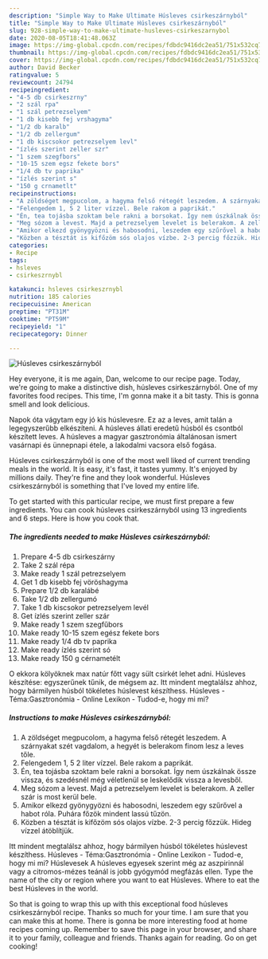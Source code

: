 ```yaml
---
description: "Simple Way to Make Ultimate Húsleves csirkeszárnyból"
title: "Simple Way to Make Ultimate Húsleves csirkeszárnyból"
slug: 928-simple-way-to-make-ultimate-husleves-csirkeszarnybol
date: 2020-08-05T18:41:48.063Z
image: https://img-global.cpcdn.com/recipes/fdbdc9416dc2ea51/751x532cq70/husleves-csirkeszarnybol-recept-foto.jpg
thumbnail: https://img-global.cpcdn.com/recipes/fdbdc9416dc2ea51/751x532cq70/husleves-csirkeszarnybol-recept-foto.jpg
cover: https://img-global.cpcdn.com/recipes/fdbdc9416dc2ea51/751x532cq70/husleves-csirkeszarnybol-recept-foto.jpg
author: David Becker
ratingvalue: 5
reviewcount: 24794
recipeingredient:
- "4-5 db csirkeszrny"
- "2 szál rpa"
- "1 szál petrezselyem"
- "1 db kisebb fej vrshagyma"
- "1/2 db karalb"
- "1/2 db zellergum"
- "1 db kiscsokor petrezselyem levl"
- "ízlés szerint zeller szr"
- "1 szem szegfbors"
- "10-15 szem egsz fekete bors"
- "1/4 db tv paprika"
- "ízlés szerint s"
- "150 g crnametlt"
recipeinstructions:
- "A zöldséget megpucolom, a hagyma felső rétegét leszedem. A szárnyakat szét vagdalom, a hegyét is belerakom finom lesz a leves tőle."
- "Felengedem 1, 5 2 liter vízzel. Bele rakom a paprikát."
- "Én, tea tojásba szoktam bele rakni a borsokat. Így nem úszkálnak össze vissza, és szedésnél még véletlenül se leskelődik vissza a levesből."
- "Meg sózom a levest. Majd a petrezselyem levelet is belerakom. A zeller szár is most kerül bele."
- "Amikor elkezd gyönygyözni és habosodni, leszedem egy szűrővel a habot róla. Puhára főzök mindent lassú tűzön."
- "Közben a tésztát is kifőzöm sós olajos vízbe. 2-3 percig főzzük. Hideg vízzel átöblítjük."
categories:
- Recipe
tags:
- hsleves
- csirkeszrnybl

katakunci: hsleves csirkeszrnybl 
nutrition: 185 calories
recipecuisine: American
preptime: "PT31M"
cooktime: "PT59M"
recipeyield: "1"
recipecategory: Dinner

---
```



![Húsleves csirkeszárnyból](https://img-global.cpcdn.com/recipes/fdbdc9416dc2ea51/751x532cq70/husleves-csirkeszarnybol-recept-foto.jpg)

Hey everyone, it is me again, Dan, welcome to our recipe page. Today, we're going to make a distinctive dish, húsleves csirkeszárnyból. One of my favorites food recipes. This time, I'm gonna make it a bit tasty. This is gonna smell and look delicious.

Napok óta vágytam egy jó kis húslevesre. Ez az a leves, amit talán a legegyszerűbb elkészíteni. A húsleves állati eredetű húsból és csontból készített leves. A húsleves a magyar gasztronómia általánosan ismert vasárnapi és ünnepnapi étele, a lakodalmi vacsora első fogása.

Húsleves csirkeszárnyból is one of the most well liked of current trending meals in the world. It is easy, it's fast, it tastes yummy. It's enjoyed by millions daily. They're fine and they look wonderful. Húsleves csirkeszárnyból is something that I've loved my entire life.


To get started with this particular recipe, we must first prepare a few ingredients. You can cook húsleves csirkeszárnyból using 13 ingredients and 6 steps. Here is how you cook that.

<!--inarticleads1-->

##### The ingredients needed to make Húsleves csirkeszárnyból:

1. Prepare 4-5 db csirkeszárny
1. Take 2 szál répa
1. Make ready 1 szál petrezselyem
1. Get 1 db kisebb fej vöröshagyma
1. Prepare 1/2 db karalábé
1. Take 1/2 db zellergumó
1. Take 1 db kiscsokor petrezselyem levél
1. Get ízlés szerint zeller szár
1. Make ready 1 szem szegfűbors
1. Make ready 10-15 szem egész fekete bors
1. Make ready 1/4 db tv paprika
1. Make ready ízlés szerint só
1. Make ready 150 g cérnametélt


O ekkora kölyöknek max natúr főtt vagy sült csirkét lehet adni. Húsleves készítése: egyszerűnek tűnik, de mégsem az. Itt mindent megtalálsz ahhoz, hogy bármilyen húsból tökéletes húslevest készíthess. Húsleves - Téma:Gasztronómia - Online Lexikon - Tudod-e, hogy mi mi? 

<!--inarticleads2-->

##### Instructions to make Húsleves csirkeszárnyból:

1. A zöldséget megpucolom, a hagyma felső rétegét leszedem. A szárnyakat szét vagdalom, a hegyét is belerakom finom lesz a leves tőle.
1. Felengedem 1, 5 2 liter vízzel. Bele rakom a paprikát.
1. Én, tea tojásba szoktam bele rakni a borsokat. Így nem úszkálnak össze vissza, és szedésnél még véletlenül se leskelődik vissza a levesből.
1. Meg sózom a levest. Majd a petrezselyem levelet is belerakom. A zeller szár is most kerül bele.
1. Amikor elkezd gyönygyözni és habosodni, leszedem egy szűrővel a habot róla. Puhára főzök mindent lassú tűzön.
1. Közben a tésztát is kifőzöm sós olajos vízbe. 2-3 percig főzzük. Hideg vízzel átöblítjük.


Itt mindent megtalálsz ahhoz, hogy bármilyen húsból tökéletes húslevest készíthess. Húsleves - Téma:Gasztronómia - Online Lexikon - Tudod-e, hogy mi mi? Húslevesek A húsleves egyesek szerint még az aszpirinnál vagy a citromos-mézes teánál is jobb gyógymód megfázás ellen. Type the name of the city or region where you want to eat Húsleves. Where to eat the best Húsleves in the world. 

So that is going to wrap this up with this exceptional food húsleves csirkeszárnyból recipe. Thanks so much for your time. I am sure that you can make this at home. There is gonna be more interesting food at home recipes coming up. Remember to save this page in your browser, and share it to your family, colleague and friends. Thanks again for reading. Go on get cooking!
